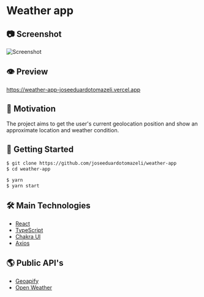 # Weather app

## 📷 Screenshot
![Screenshot](https://i.imgur.com/FyDZsBg.png)

## 👁 Preview
https://weather-app-joseeduardotomazeli.vercel.app

## 💙 Motivation
The project aims to get the user's current geolocation position and show an approximate location and weather condition.

## 🚀 Getting Started

```bash
$ git clone https://github.com/joseeduardotomazeli/weather-app
$ cd weather-app

$ yarn
$ yarn start
```

## 🛠 Main Technologies

- [React][reactjs]
- [TypeScript][typescript]
- [Chakra UI][chakraui]
- [Axios][axios]

[reactjs]: https://reactjs.org
[typescript]: https://www.typescriptlang.org/
[chakraui]: https://chakra-ui.com/
[axios]: https://axios-http.com/

## 🌎 Public API's

- [Geoapify][geoapify]
- [Open Weather][openweather]

[geoapify]: https://www.geoapify.com/
[openweather]: https://openweathermap.org/
